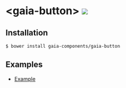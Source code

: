 # &lt;gaia-button&gt; ![](https://travis-ci.org/gaia-components/gaia-button.svg)

## Installation

```bash
$ bower install gaia-components/gaia-button
```

## Examples

- [Example](http://gaia-components.github.io/gaia-button/examples/)